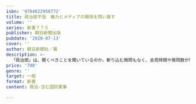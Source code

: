 ```yaml
---
isbn: '9784022950772'
title: 政治部不信　権力とメディアの関係を問い直す
volume: ''
series: 新書７７５
publisher: 朝日新聞出版
pubdate: '2020-07-13'
cover: ''
author: 朝日新聞社／著
description: >-
  「政治部」は、聞くべきことを聞いているのか。斬り込む質問もなく、会見時間や質問数が制限されようと、オフレコ取材と称して政治家と「メシ」を共にする姿に多くの批判が集まる。記者は「共犯者」であってはならない。政治取材の現場を知る筆者が、旧態依然とした体質に警鐘を鳴らす。
price: '790'
genre: ''
target: 一般
format: 新書
content: 政治-含む国防軍事

---
```

